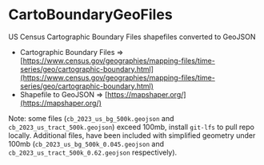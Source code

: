 # CartoBoundaryGeoFiles

US Census Cartographic Boundary Files shapefiles converted to GeoJSON

* Cartographic Boundary Files => [https://www.census.gov/geographies/mapping-files/time-series/geo/cartographic-boundary.html](https://www.census.gov/geographies/mapping-files/time-series/geo/cartographic-boundary.html)
* Shapefile to GeoJSON => [https://mapshaper.org/](https://mapshaper.org/)

Note: some files (`cb_2023_us_bg_500k.geojson` and `cb_2023_us_tract_500k.geojson`) exceed 100mb, install `git-lfs` to pull repo locally. Additional files, have been included with simplified geometry under 100mb (`cb_2023_us_bg_500k_0.045.geojson` and `cb_2023_us_tract_500k_0.62.geojson` respectively).
